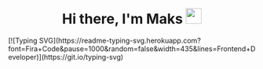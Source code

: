 <h1 align="center">Hi there, I'm Maks
<img src="https://github.com/blackcater/blackcater/raw/main/images/Hi.gif" height="32"/></h1>
<!-- <h3 align="center">Frontend Developer</h3> -->
[![Typing SVG](https://readme-typing-svg.herokuapp.com?font=Fira+Code&pause=1000&random=false&width=435&lines=Frontend+Developer)](https://git.io/typing-svg)
